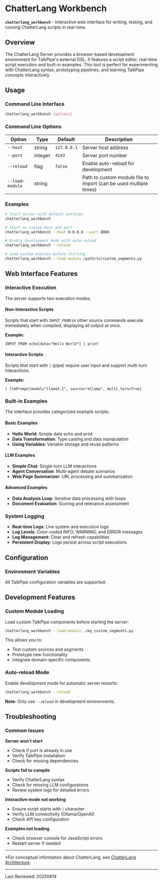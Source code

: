 # ChatterLang Workbench

**`chatterlang_workbench`** - Interactive web interface for writing, testing, and running ChatterLang scripts in real-time.

## Overview

The ChatterLang Server provides a browser-based development environment for TalkPipe's external DSL. It features a script editor, real-time script execution and built-in examples. This tool is perfect for experimenting with ChatterLang syntax, prototyping pipelines, and learning TalkPipe concepts interactively.

## Usage

### Command Line Interface

```bash
chatterlang_workbench [options]
```

### Command Line Options

| Option | Type | Default | Description |
|--------|------|---------|-------------|
| `--host` | string | `127.0.0.1` | Server host address |
| `--port` | integer | `4143` | Server port number |
| `--reload` | flag | `false` | Enable auto-reload for development |
| `--load-module` | string | | Path to custom module file to import (can be used multiple times) |

### Examples

```bash
# Start server with default settings
chatterlang_workbench

# Start on custom host and port
chatterlang_workbench --host 0.0.0.0 --port 8080

# Enable development mode with auto-reload
chatterlang_workbench --reload

# Load custom modules before starting
chatterlang_workbench --load-module /path/to/custom_segments.py
```

## Web Interface Features

### Interactive Execution
The server supports two execution modes:

#### Non-Interactive Scripts
Scripts that start with `INPUT FROM` or other source commands execute immediately when compiled, displaying all output at once.

**Example:**
```
INPUT FROM echo[data="Hello World"] | print
```

#### Interactive Scripts  
Scripts that start with `|` (pipe) require user input and support multi-turn interactions.

**Example:**
```
| llmPrompt[model="llama3.2", source="ollama", multi_turn=True]
```

### Built-in Examples

The interface provides categorized example scripts:

#### Basic Examples
- **Hello World**: Simple data echo and print
- **Data Transformation**: Type casting and data manipulation
- **Using Variables**: Variable storage and reuse patterns

#### LLM Examples
- **Simple Chat**: Single-turn LLM interactions
- **Agent Conversation**: Multi-agent debate scenarios
- **Web Page Summarizer**: URL processing and summarization

#### Advanced Examples
- **Data Analysis Loop**: Iterative data processing with loops
- **Document Evaluation**: Scoring and relevance assessment

### System Logging
- **Real-time Logs**: Live system and execution logs
- **Log Levels**: Color-coded INFO, WARNING, and ERROR messages
- **Log Management**: Clear and refresh capabilities
- **Persistent Display**: Logs persist across script executions

## Configuration

### Environment Variables
All TalkPipe configuration variables are supported:


## Development Features

### Custom Module Loading
Load custom TalkPipe components before starting the server:

```bash
chatterlang_workbench --load-module ./my_custom_segments.py
```

This allows you to:
- Test custom sources and segments
- Prototype new functionality
- Integrate domain-specific components

### Auto-reload Mode
Enable development mode for automatic server restarts:

```bash
chatterlang_workbench --reload
```

**Note**: Only use `--reload` in development environments.

## Troubleshooting

### Common Issues

**Server won't start**
- Check if port is already in use
- Verify TalkPipe installation
- Check for missing dependencies

**Scripts fail to compile**
- Verify ChatterLang syntax
- Check for missing LLM configurations
- Review system logs for detailed errors

**Interactive mode not working**
- Ensure script starts with `|` character
- Verify LLM connectivity (Ollama/OpenAI)
- Check API key configuration

**Examples not loading**
- Check browser console for JavaScript errors
- Restart server if needed

---

*For conceptual information about ChatterLang, see [ChatterLang Architecture](../architecture/chatterlang.md). 

---
Last Reviewed: 20250814
